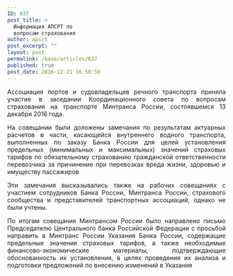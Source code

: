 ```yaml
---
ID: 637
post_title: >
  Информация АПСРТ по
  вопросам страхования
author: apsrt
post_excerpt: ""
layout: post
permalink: /base/articles/637
published: true
post_date: 2016-12-21 16:50:56
---
```

<p style="text-align: justify;">Ассоциация портов и судовладельцев речного транспорта приняла участие в заседании Координационного совета по вопросам страхования на транспорте Минтранса России, состоявшемся 13 декабря 2016 года.</p>
<p style="text-align: justify;">На совещании были доложены замечания по результатам актуарных расчетов в части, касающейся внутреннего водного транспорта, выполненных по заказу Банка России для целей установления предельных (минимальных и максимальных) значений страховых тарифов по обязательному страхованию гражданской ответственности перевозчика за причинение при перевозках вреда жизни, здоровью и имуществу пассажиров</p>
<p style="text-align: justify;">Эти замечания высказывались также на рабочих совещаниях с участием сотрудников Банка России, Минтранса России, страхового сообщества и представителей транспортных ассоциаций, однако не были учтены.</p>
<p style="text-align: justify;">По итогам совещания Минтрансом России было направлено письмо Председателю Центрального банка Российской Федерации с просьбой направить в Минтранс России Указания Банка России, содержащие предельные значения страховых тарифов, а также необходимые финансово-экономические материалы, подтверждающие обоснованность их установления, в целях проведения их анализа и подготовки предложений по внесению изменений в Указания</p>
&nbsp;